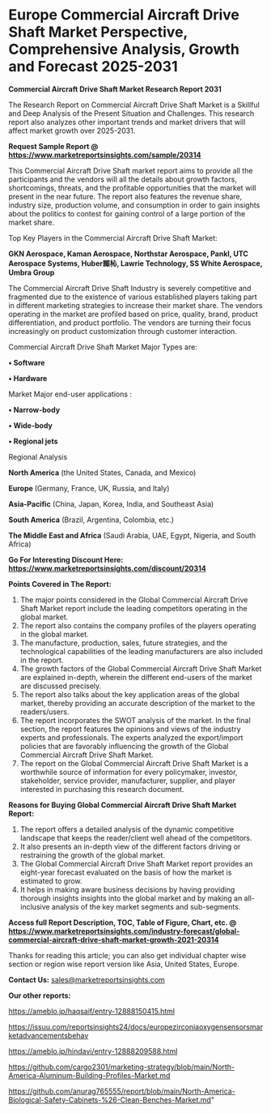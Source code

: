 # Europe Commercial Aircraft Drive Shaft Market Perspective, Comprehensive Analysis, Growth and Forecast 2025-2031

<strong>Commercial Aircraft Drive Shaft Market Research Report 2031</strong>

The Research Report on Commercial Aircraft Drive Shaft Market is a Skillful and Deep Analysis of the Present Situation and Challenges. This research report also analyzes other important trends and market drivers that will affect market growth over 2025-2031.

<strong>Request Sample Report @ <a href=https://www.marketreportsinsights.com/sample/20314>https://www.marketreportsinsights.com/sample/20314</a></strong>

This Commercial Aircraft Drive Shaft market report aims to provide all the participants and the vendors will all the details about growth factors, shortcomings, threats, and the profitable opportunities that the market will present in the near future. The report also features the revenue share, industry size, production volume, and consumption in order to gain insights about the politics to contest for gaining control of a large portion of the market share.

Top Key Players in the Commercial Aircraft Drive Shaft Market:

<strong>GKN Aerospace, Kaman Aerospace, Northstar Aerospace, Pankl, UTC Aerospace Systems, Huber䫨杺, Lawrie Technology, SS White Aerospace, Umbra Group</strong>

The Commercial Aircraft Drive Shaft Industry is severely competitive and fragmented due to the existence of various established players taking part in different marketing strategies to increase their market share. The vendors operating in the market are profiled based on price, quality, brand, product differentiation, and product portfolio. The vendors are turning their focus increasingly on product customization through customer interaction.

Commercial Aircraft Drive Shaft Market Major Types are:

<strong>• Software

• Hardware</strong>

Market Major end-user applications :

<strong>• Narrow-body

• Wide-body

• Regional jets</strong>

Regional Analysis

</u><strong><b>North America</b></strong> (the United States, Canada, and Mexico)

<strong><b>Europe </b></strong>(Germany, France, UK, Russia, and Italy)

<strong><b>Asia-Pacific</b></strong> (China, Japan, Korea, India, and Southeast Asia)

<strong><b>South America</b></strong> (Brazil, Argentina, Colombia, etc.)

<strong><b>The Middle East and Africa</b></strong> (Saudi Arabia, UAE, Egypt, Nigeria, and South Africa)

<strong>Go For Interesting Discount Here: <a href=https://www.marketreportsinsights.com/discount/20314>https://www.marketreportsinsights.com/discount/20314</a></strong>

<strong>Points Covered in The Report:</strong>
<ol>
  <li>The major points considered in the Global Commercial Aircraft Drive Shaft Market report include the leading competitors operating in the global market.</li>
  <li>The report also contains the company profiles of the players operating in the global market.</li>
  <li>The manufacture, production, sales, future strategies, and the technological capabilities of the leading manufacturers are also included in the report.</li>
  <li>The growth factors of the Global Commercial Aircraft Drive Shaft Market are explained in-depth, wherein the different end-users of the market are discussed precisely.</li>
  <li>The report also talks about the key application areas of the global market, thereby providing an accurate description of the market to the readers/users.</li>
  <li>The report incorporates the SWOT analysis of the market. In the final section, the report features the opinions and views of the industry experts and professionals. The experts analyzed the export/import policies that are favorably influencing the growth of the Global Commercial Aircraft Drive Shaft Market.</li>
  <li>The report on the Global Commercial Aircraft Drive Shaft Market is a worthwhile source of information for every policymaker, investor, stakeholder, service provider, manufacturer, supplier, and player interested in purchasing this research document.</li>
</ol>
<strong>Reasons for Buying Global Commercial Aircraft Drive Shaft Market Report:</strong>

<ol>
  <li>The report offers a detailed analysis of the dynamic competitive landscape that keeps the reader/client well ahead of the competitors.</li>
  <li>It also presents an in-depth view of the different factors driving or restraining the growth of the global market.</li>
  <li>The Global Commercial Aircraft Drive Shaft Market report provides an eight-year forecast evaluated on the basis of how the market is estimated to grow.</li>
  <li>It helps in making aware business decisions by having providing thorough insights insights into the global market and by making an all-inclusive analysis of the key market segments and sub-segments.</li>
</ol>
<strong>Access full Report Description, TOC, Table of Figure, Chart, etc. @ <a href=https://www.marketreportsinsights.com/industry-forecast/global-commercial-aircraft-drive-shaft-market-growth-2021-20314>https://www.marketreportsinsights.com/industry-forecast/global-commercial-aircraft-drive-shaft-market-growth-2021-20314</a></strong>


Thanks for reading this article; you can also get individual chapter wise section or region wise report version like Asia, United States, Europe.

<strong>Contact Us:</strong>
sales@marketreportsinsights.com

<strong>Our other reports:</strong>

<a href=https://ameblo.jp/haqsaif/entry-12888150415.html>https://ameblo.jp/haqsaif/entry-12888150415.html</a>

<a href=https://issuu.com/reportsinsights24/docs/europezirconiaoxygensensorsmarketadvancementsbehav>https://issuu.com/reportsinsights24/docs/europezirconiaoxygensensorsmarketadvancementsbehav</a>

<a href=https://ameblo.jp/hindavi/entry-12888209588.html>https://ameblo.jp/hindavi/entry-12888209588.html</a>

<a href=https://github.com/cargo2301/marketing-strategy/blob/main/North-America-Aluminum-Building-Profiles-Market.md>https://github.com/cargo2301/marketing-strategy/blob/main/North-America-Aluminum-Building-Profiles-Market.md</a>

<a href=https://github.com/anurag765555/report/blob/main/North-America-Biological-Safety-Cabinets-%26-Clean-Benches-Market.md>https://github.com/anurag765555/report/blob/main/North-America-Biological-Safety-Cabinets-%26-Clean-Benches-Market.md</a>"
